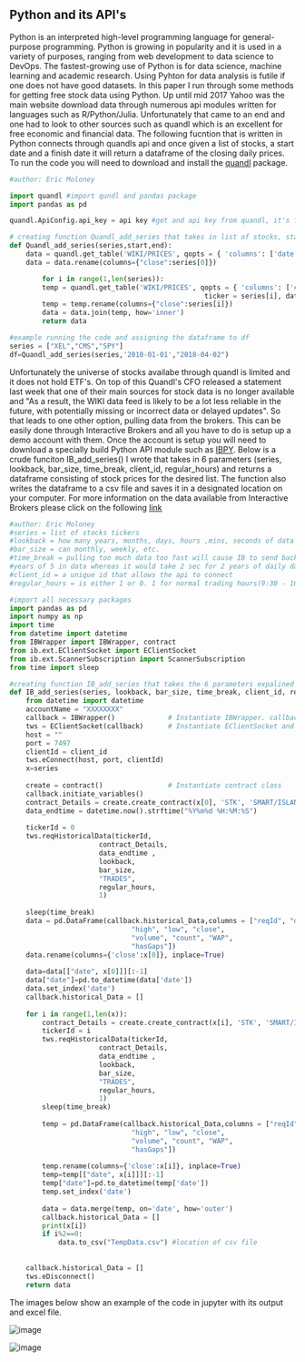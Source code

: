 ## Python and its API's
Python is an interpreted high-level programming language for general-purpose programming. Python is growing in popularity and it is used in a variety of purposes, ranging from web development to data science to DevOps. The fastest-growing use of Python is for data science, machine learning and academic research. Using Pyhton for data analysis is futile if one does not have good datasets. In this paper I run through some methods for getting free stock data using Python. Up until mid 2017 Yahoo was the main website download data
through numerous api modules written for languages such as R/Python/Julia. Unfortunately that came to an end and one had to look to other
sources such as quandl which is an excellent for free economic and financial data. The following fucntion that is written in Python 
connects through quandls api and once given a list of stocks, a start date and a finish date it will return a dataframe of the closing 
daily prices. To run the code you will need to download and install the [quandl](https://www.quandl.com/tools/python) package. 

```python
#author: Eric Moloney

import quandl #import qundl and pandas package 
import pandas as pd

quandl.ApiConfig.api_key = api key #get and api key from quandl, it's free

# creating function Quandl_add_series that takes in list of stocks, start and end date, returning a dataframe of close prices
def Quandl_add_series(series,start,end):
    data = quandl.get_table('WIKI/PRICES', qopts = { 'columns': ['date', 'close'] }, ticker = series[0], date = { 'gte': start, 'lte': end })
    data = data.rename(columns={"close":series[0]})

        for i in range(1,len(series)):
        temp = quandl.get_table('WIKI/PRICES', qopts = { 'columns': ['close'] },
                                                ticker = series[i], date = { 'gte': start, 'lte': end })
        temp = temp.rename(columns={"close":series[i]})
        data = data.join(temp, how='inner')
        return data

#example running the code and assigning the dataframe to df
series = ["XEL","CMS","SPY"]
df=Quandl_add_series(series,'2010-01-01',"2018-04-02") 

```
Unfortunately the universe of stocks availabe through quandl is limited and it does not hold ETF's. On top of this Quandl's CFO released
a statement last week that one of their main sources for stock data is no longer available and "As a result, the WIKI data feed is 
likely to be a lot less reliable in the future, with potentially missing or incorrect data or delayed updates".
So that leads to one other option, pulling data from the brokers. This can be easily done through Interactive Brokers and all you have to 
do is setup up a demo account with them. Once the account is setup you will need to download a specially build Python API module such as [IBPY](https://github.com/blampe/IbPy). Below is a crude funciton IB_add_series() I wrote that takes in 6 parameters (series, lookback, bar_size,
time_break, client_id, regular_hours) and returns a dataframe consisting of stock prices for the desired list. The function also writes 
the dataframe to a csv file and saves it in a designated location on your computer. For more information on the data available from Interactive Brokers please click on the following [link](https://interactivebrokers.github.io/tws-api/index.html)



```Python
#author: Eric Moloney
#series = list of stocks tickers
#lookback = how many years, months, days, hours ,mins, seconds of data to pull
#bar_size = can monthly, weekly, etc.
#time_break = pulling too much data too fast will cause IB to send back a empty dataframe, for exmaple it may take 20 seconds to get
#years of 5 in data whereas it would take 2 sec for 2 years of daily data.
#client_id = a unique id that allows the api to connect
#regular_hours = is either 1 or 0. 1 for normal trading hours(9:30 - 16:00) and 0 normal and extended hours.

#import all necessary packages
import pandas as pd
import numpy as np
import time
from datetime import datetime
from IBWrapper import IBWrapper, contract
from ib.ext.EClientSocket import EClientSocket
from ib.ext.ScannerSubscription import ScannerSubscription
from time import sleep

#creating function IB_add_series that takes the 6 parameters expalined above and returns a dataframe and a csv file to a saved location
def IB_add_series(series, lookback, bar_size, time_break, client_id, regular_hours):
    from datetime import datetime
    accountName = "XXXXXXXX"
    callback = IBWrapper()             # Instantiate IBWrapper. callback 
    tws = EClientSocket(callback)      # Instantiate EClientSocket and return data to callback
    host = ""
    port = 7497
    clientId = client_id
    tws.eConnect(host, port, clientId)    
    x=series
    
    create = contract()                # Instantiate contract class
    callback.initiate_variables()    
    contract_Details = create.create_contract(x[0], 'STK', 'SMART/ISLAND', 'USD')
    data_endtime = datetime.now().strftime("%Y%m%d %H:%M:%S")
    
    tickerId = 0
    tws.reqHistoricalData(tickerId, 
                      contract_Details, 
                      data_endtime ,
                      lookback, 
                      bar_size, 
                      "TRADES", 
                      regular_hours, 
                      1)
    
    sleep(time_break)
    data = pd.DataFrame(callback.historical_Data,columns = ["reqId", "date", "open",
                              "high", "low", "close", 
                              "volume", "count", "WAP", 
                              "hasGaps"])
    data.rename(columns={'close':x[0]}, inplace=True)
    
    data=data[["date", x[0]]][:-1]
    data["date"]=pd.to_datetime(data['date'])
    data.set_index('date')
    callback.historical_Data = []
    
    for i in range(1,len(x)):        
        contract_Details = create.create_contract(x[i], 'STK', 'SMART/ISLAND', 'USD')
        tickerId = i
        tws.reqHistoricalData(tickerId, 
                      contract_Details, 
                      data_endtime ,
                      lookback, 
                      bar_size, 
                      "TRADES", 
                      regular_hours, 
                      1)        
        sleep(time_break)       
        
        temp = pd.DataFrame(callback.historical_Data,columns = ["reqId", "date", "open",
                              "high", "low", "close", 
                              "volume", "count", "WAP", 
                              "hasGaps"])
    
        temp.rename(columns={'close':x[i]}, inplace=True)        
        temp=temp[["date", x[i]]][:-1]
        temp["date"]=pd.to_datetime(temp['date'])
        temp.set_index('date')     
        
        data = data.merge(temp, on='date', how='outer')        
        callback.historical_Data = []
        print(x[i])
        if i%2==0:
            data.to_csv("TempData.csv") #location of csv file       
               
        
    callback.historical_Data = []       
    tws.eDisconnect()       
    return data
``` 

The images below show an example of the code in jupyter with its output and excel file.

![image](https://user-images.githubusercontent.com/35773761/39294293-487848f4-4933-11e8-9112-09b3bcb5ede4.png)

![image](https://user-images.githubusercontent.com/35773761/39294308-5428b26a-4933-11e8-95d5-0037b460590f.png)



